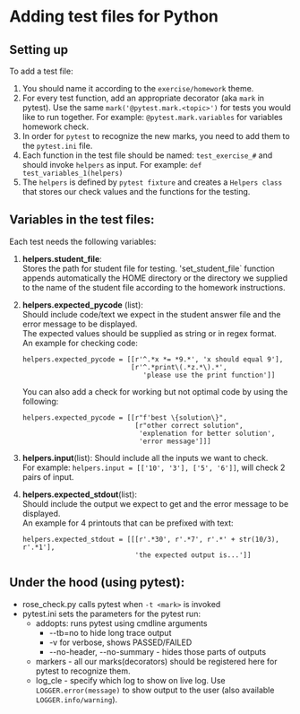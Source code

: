 # Adding test files for Python

## Setting up
To add a test file:
1. You should name it according to the `exercise/homework` theme.
2. For every test function, add an appropriate decorator (aka `mark` in pytest). Use the same `mark('@pytest.mark.<topic>')` for tests you would like to run together. For example: `@pytest.mark.variables` for variables homework check.
3. In order for `pytest` to recognize the new marks, you need to add them to the `pytest.ini` file.
4. Each function in the test file should be named: `test_exercise_#` and should invoke `helpers` as input. For example: `def test_variables_1(helpers)`
5. The `helpers` is defined by `pytest fixture` and creates a `Helpers class` that stores our check values and the functions for the testing.

## Variables in the test files:

Each test needs the following variables:
1. **helpers.student_file**:  
   Stores the path for student file for testing.
   'set_student_file` function appends automatically the HOME directory or the directory we supplied to the name of the student file according to the homework instructions.

2. **helpers.expected_pycode** (list):  
   Should include code/text we expect in the student answer file and the error message to be displayed.  
   The expected values should be supplied as string or in regex format.  
   An example for checking code:  
   ```
   helpers.expected_pycode = [[r'^.*x *= *9.*', 'x should equal 9'], 
                              [r'^.*print\(.*z.*\).*',
                                 'please use the print function']]
   ```
   You can also add a check for working but not optimal code by using the following:  
   ```
   helpers.expected_pycode = [[r"f'best \{solution\}",
                               [r"other correct solution",
                                'explenation for better solution',
                                'error message']]]
   ```

3. **helpers.input**(list):
   Should include all the inputs we want to check.  
   For example: `helpers.input = [['10', '3'], ['5', '6']]`, will check 2 pairs of input.

4. **helpers.expected_stdout**(list):  
   Should include the output we expect to get and the error message to be displayed.  
   An example for 4 printouts that can be prefixed with text:  
   ```
   helpers.expected_stdout = [[[r'.*30', r'.*7', r'.*' + str(10/3), r'.*1'],
                               'the expected output is...']]
   ```

## Under the hood (using pytest):

- rose_check.py calls pytest when `-t <mark>` is invoked
- pytest.ini sets the parameters for the pytest run:
  - addopts: runs pytest using cmdline arguments
    - --tb=no to hide long trace output
    - -v for verbose, shows PASSED/FAILED
    - --no-header, --no-summary - hides those parts of outputs
  - markers - all our marks(decorators) should be registered here for pytest to recognize them.
  - log_cle - specify which log to show on live log. Use `LOGGER.error(message)` to show output to the user (also available `LOGGER.info/warning`). 
